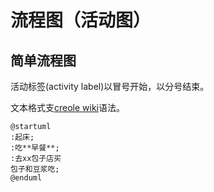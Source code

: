 # 流程图（活动图）


## 简单流程图

活动标签(activity label)以冒号开始，以分号结束。

文本格式支[creole wiki](https://plantuml.com/zh/creole)语法。

```plantuml
@startuml
:起床;
:吃**早餐**;
:去xx包子店买
包子和豆浆吃;
@enduml
```